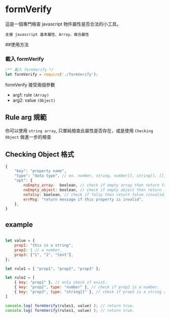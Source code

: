 # formVerify

這是一個專門檢查 javascript 物件屬性是否合法的小工具。

`支援 javascript 基本屬性、Array、複合屬性`

##使用方法

### 載入 formVerify

```javascript
/** 載入 formVerify */ 
let formVerify = require('./formVerify');
```
formVerify 接受兩個參數

- arg1: rule `(Array)`
- arg2: value `(Object)`

## Rule arg 規範

你可以使用 `string array`, 只單純檢查此屬性是否存在，或是使用 `Checking Object` 做進一步的檢查

## Checking Object 格式

```javascript
{
    "key": "property name",
    "type": "data type", // ex. number, string, number[], string[], [], object, ...etc
    "opt": {
        noEmpty_array:  boolean, // check if empty array then return false (invalid).
        noEmpty_object: boolean, // check if empty object then return false (invalid).
        nofalsy: boolean, // check if falsy then return false (invalid).
        errMsg: "return message if this property is invalid".
    },
}
```


## example

```javascript

let value = { 
    prop1: "this is a string",
    prop2: 1 // a number,
    prop3: ["1", "2", "test"],
};

let rule1 = [ "prop1", "prop2", "prop3" ]; 

let rule2 = [
    { key: "prop1" }, // only check if exist.
    { key: "prop2", type: "number" }, // check if prop2 is a number.
    { key: "prop3", type: "string[]" }, // check if prop3 is a string array.
]

console.log( formVerify(rules1, value) ); // return true. 
console.log( formVerify(rules1, value) ); // return true. 
```

